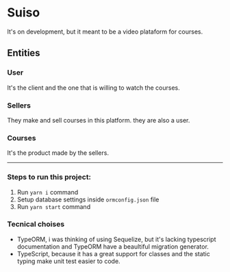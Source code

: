 # Suiso
It's on development, but it meant to be a video plataform for courses.

## Entities

### User
It's the client and the one that is willing to watch the courses.

### Sellers
They make and sell courses in this platform. they are also a user.

### Courses
It's the product made by the sellers.

------

### Steps to run this project:

1. Run `yarn i` command
2. Setup database settings inside `ormconfig.json` file
3. Run `yarn start` command

### Tecnical choises

* TypeORM, i was thinking of using Sequelize, but it's lacking typescript documentation and TypeORM have a beaultiful migration generator.
* TypeScript, because it has a great support for classes and the static typing make unit test easier to code.